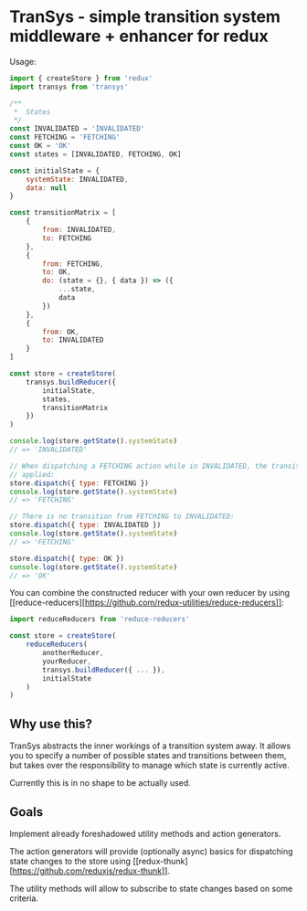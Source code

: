 TranSys - simple transition system middleware + enhancer for redux
==========

Usage:

```javascript
import { createStore } from 'redux'
import transys from 'transys'

/**
 *  States
 */
const INVALIDATED = 'INVALIDATED'
const FETCHING = 'FETCHING'
const OK = 'OK'
const states = [INVALIDATED, FETCHING, OK]

const initialState = {
    systemState: INVALIDATED,
    data: null
}

const transitionMatrix = [
    {
        from: INVALIDATED,
        to: FETCHING
    },
    {
        from: FETCHING,
        to: OK,
        do: (state = {}, { data }) => ({
            ...state,
            data
        })
    },
    {
        from: OK,
        to: INVALIDATED
    }
]

const store = createStore(
    transys.buildReducer({
        initialState,
        states,
        transitionMatrix
    })
)

console.log(store.getState().systemState)
// => 'INVALIDATED'

// When dispatching a FETCHING action while in INVALIDATED, the transition is
// applied:
store.dispatch({ type: FETCHING })
console.log(store.getState().systemState)
// => 'FETCHING'

// There is no transition from FETCHING to INVALIDATED:
store.dispatch({ type: INVALIDATED })
console.log(store.getState().systemState)
// => 'FETCHING'

store.dispatch({ type: OK })
console.log(store.getState().systemState)
// => 'OK'
```

You can combine the constructed reducer with your own reducer by using [[reduce-reducers][https://github.com/redux-utilities/reduce-reducers]]:

```javascript
import reduceReducers from 'reduce-reducers'

const store = createStore(
    reduceReducers(
        anotherReducer,
        yourReducer,
        transys.buildReducer({ ... }),
        initialState
    )
)
```

Why use this?
-----------

TranSys abstracts the inner workings of a transition system away.
It allows you to specify a number of possible states and transitions between
them, but takes over the responsibility to manage which state is currently
active.

Currently this is in no shape to be actually used.

Goals
-----

Implement already foreshadowed utility methods and action generators.

The action generators will provide (optionally async) basics for dispatching
state changes to the store using [[redux-thunk][https://github.com/reduxjs/redux-thunk]].

The utility methods will allow to subscribe to state changes based on some criteria.
